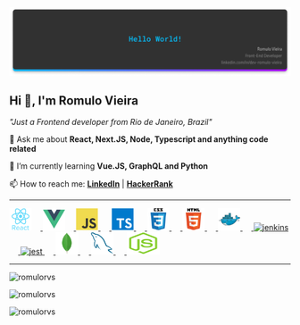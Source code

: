 [![](https://raw.githubusercontent.com/romulorvs/romulorvs/main/backimg.png)](https://raw.githubusercontent.com/romulorvs/romulorvs/main/backimg.png)

## Hi 👋, I'm Romulo Vieira
*"Just a Frontend developer from Rio de Janeiro, Brazil"*

💬 Ask me about **React, Next.JS, Node, Typescript and anything code related**

🌱 I’m currently learning **Vue.JS, GraphQL and Python**

📫 How to reach me: **[LinkedIn](https://www.linkedin.com/in/dev-romulo-vieira/)** | **[HackerRank](https://www.hackerrank.com/romulovieira)**

---

<a href="https://reactjs.org/" target="_blank"> <img src="https://raw.githubusercontent.com/devicons/devicon/master/icons/react/react-original-wordmark.svg" alt="react" width="40" height="40"/></a>&nbsp;&nbsp;&nbsp;&nbsp;<a href="https://vuejs.org/" target="_blank"> <img src="https://raw.githubusercontent.com/devicons/devicon/9f4f5cdb393299a81125eb5127929ea7bfe42889/icons/vuejs/vuejs-original.svg" alt="react" width="40" height="40"/></a>&nbsp;&nbsp;&nbsp;&nbsp;<a href="https://developer.mozilla.org/en-US/docs/Web/JavaScript" target="_blank"> <img src="https://raw.githubusercontent.com/devicons/devicon/master/icons/javascript/javascript-original.svg" alt="javascript" width="40" height="40"/> </a>&nbsp;&nbsp;&nbsp;&nbsp;<a href="https://www.typescriptlang.org/" target="_blank"> <img src="https://raw.githubusercontent.com/devicons/devicon/master/icons/typescript/typescript-original.svg" alt="typescript" width="40" height="40"/> </a>&nbsp;&nbsp;&nbsp;&nbsp;<a href="https://www.w3schools.com/css/" target="_blank"> <img src="https://raw.githubusercontent.com/devicons/devicon/master/icons/css3/css3-original-wordmark.svg" alt="css3" width="40" height="40"/> </a>&nbsp;&nbsp;&nbsp;&nbsp;<a href="https://www.w3.org/html/" target="_blank"> <img src="https://raw.githubusercontent.com/devicons/devicon/master/icons/html5/html5-original-wordmark.svg" alt="html5" width="40" height="40"/> </a>&nbsp;&nbsp;&nbsp;&nbsp;<a href="https://www.docker.com/" target="_blank"> <img src="https://raw.githubusercontent.com/devicons/devicon/master/icons/docker/docker-original.svg" alt="docker" width="40" height="40"/> </a>&nbsp;&nbsp;&nbsp;&nbsp;<a href="https://www.jenkins.io" target="_blank"> <img src="https://www.vectorlogo.zone/logos/jenkins/jenkins-icon.svg" alt="jenkins" width="40" height="40"/> </a>&nbsp;&nbsp;&nbsp;&nbsp;<a href="https://jestjs.io" target="_blank"> <img src="https://www.vectorlogo.zone/logos/jestjsio/jestjsio-icon.svg" alt="jest" width="40" height="40"/> </a>&nbsp;&nbsp;&nbsp;&nbsp;<a href="https://www.mongodb.com/" target="_blank"> <img src="https://raw.githubusercontent.com/devicons/devicon/master/icons/mongodb/mongodb-original.svg" alt="mongodb" width="40" height="40"/> </a>&nbsp;&nbsp;&nbsp;&nbsp;<a href="https://www.mysql.com/" target="_blank"> <img src="https://raw.githubusercontent.com/devicons/devicon/master/icons/mysql/mysql-original.svg" alt="mysql" width="40" height="40"/> </a>&nbsp;&nbsp;&nbsp;&nbsp;<a href="https://nodejs.org" target="_blank"> <img src="https://raw.githubusercontent.com/devicons/devicon/master/icons/nodejs/nodejs-original.svg" alt="nodejs" width="60" height="40"/> </a>

---

<p><img src="https://github-readme-stats.vercel.app/api/top-langs?username=romulorvs&show_icons=true&locale=en&layout=compact&theme=prussian&hide_border=true" alt="romulorvs" /></p>
<p><img src="https://github-readme-stats.vercel.app/api?username=romulorvs&show_icons=true&locale=en&theme=prussian&hide_border=true" alt="romulorvs" /></p>
<p><img src="https://github-readme-streak-stats.herokuapp.com/?user=romulorvs&&theme=prussian&hide_border=true" alt="romulorvs" /></p>
